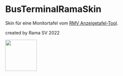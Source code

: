 # BusTerminalRamaSkin
Skin für eine Monitortafel vom <a href="https://www.rmv.de/auskunft/bin/jp/stboard.exe/dn?L=vs_anzeigetafel">RMV Anzeigetafel-Tool</a>.

created by Rama SV 2022

<img src="https://user-images.githubusercontent.com/33161332/157966719-b7364182-66b5-4bbd-a5ea-169a1f397a37.png" width="100"/>
